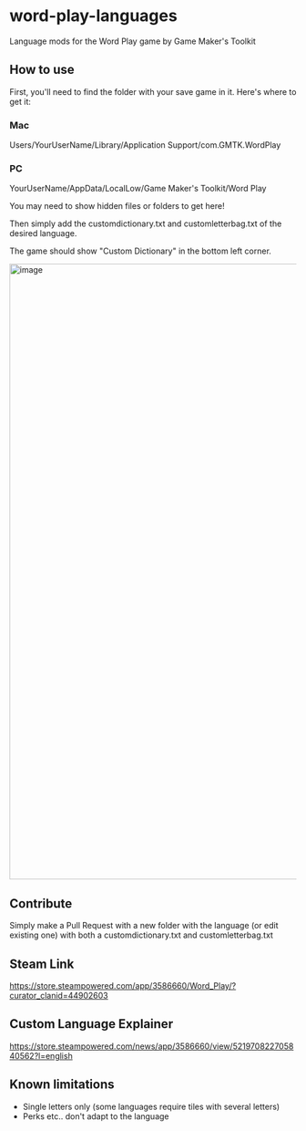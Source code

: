 # word-play-languages
Language mods for the Word Play game by Game Maker's Toolkit

## How to use

First, you'll need to find the folder with your save game in it. Here's where to get it:

### Mac
Users/YourUserName/Library/Application Support/com.GMTK.WordPlay

### PC
YourUserName/AppData/LocalLow/Game Maker's Toolkit/Word Play

You may need to show hidden files or folders to get here!

Then simply add the customdictionary.txt and customletterbag.txt of the desired language.

The game should show "Custom Dictionary" in the bottom left corner.

<img width="1920" height="1080" alt="image" src="https://github.com/user-attachments/assets/cc5920eb-3ab3-43f5-b79b-8efcab7e2079" />

## Contribute
Simply make a Pull Request with a new folder with the language (or edit existing one) with both a customdictionary.txt and customletterbag.txt

## Steam Link
https://store.steampowered.com/app/3586660/Word_Play/?curator_clanid=44902603

## Custom Language Explainer
https://store.steampowered.com/news/app/3586660/view/521970822705840562?l=english

## Known limitations
- Single letters only (some languages require tiles with several letters)
- Perks etc.. don't adapt to the language
